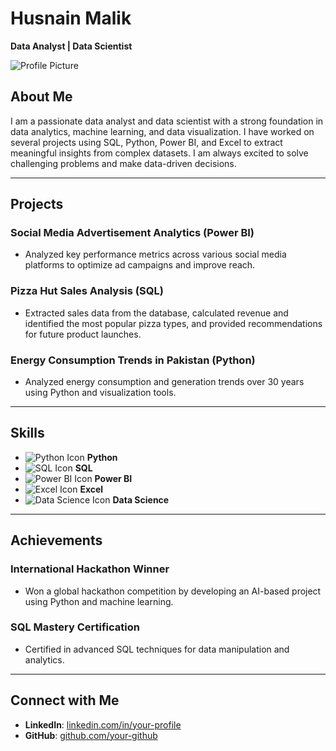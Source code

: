 # Husnain Malik

**Data Analyst | Data Scientist**

![Profile Picture](https://via.placeholder.com/150)

## About Me

I am a passionate data analyst and data scientist with a strong foundation in data analytics, machine learning, and data visualization. I have worked on several projects using SQL, Python, Power BI, and Excel to extract meaningful insights from complex datasets. I am always excited to solve challenging problems and make data-driven decisions.

---

## Projects

### Social Media Advertisement Analytics (Power BI)
- Analyzed key performance metrics across various social media platforms to optimize ad campaigns and improve reach.

### Pizza Hut Sales Analysis (SQL)
- Extracted sales data from the database, calculated revenue and identified the most popular pizza types, and provided recommendations for future product launches.

### Energy Consumption Trends in Pakistan (Python)
- Analyzed energy consumption and generation trends over 30 years using Python and visualization tools.

---

## Skills

- ![Python Icon](https://img.icons8.com/color/48/000000/python.png) **Python**
- ![SQL Icon](https://img.icons8.com/color/48/000000/sql.png) **SQL**
- ![Power BI Icon](https://img.icons8.com/color/48/000000/power-bi.png) **Power BI**
- ![Excel Icon](https://img.icons8.com/color/48/000000/microsoft-excel.png) **Excel**
- ![Data Science Icon](https://img.icons8.com/color/48/000000/data-science.png) **Data Science**

---

## Achievements

### International Hackathon Winner
- Won a global hackathon competition by developing an AI-based project using Python and machine learning.

### SQL Mastery Certification
- Certified in advanced SQL techniques for data manipulation and analytics.

---

## Connect with Me

- **LinkedIn**: [linkedin.com/in/your-profile](https://linkedin.com/in/your-profile)
- **GitHub**: [github.com/your-github](https://github.com/your-github)
